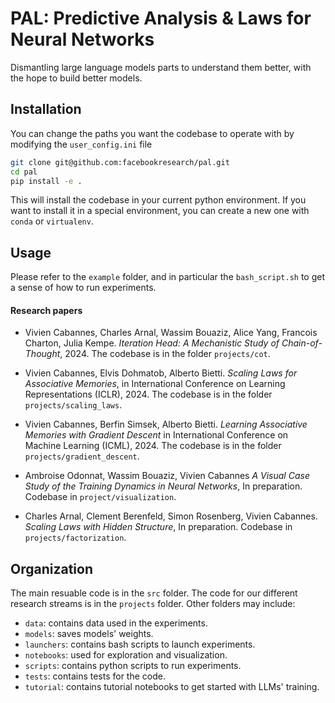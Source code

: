 # PAL: Predictive Analysis & Laws for Neural Networks

Dismantling large language models parts to understand them better, with the hope to build better models.

## Installation
You can change the paths you want the codebase to operate with by modifying the `user_config.ini` file
```bash
git clone git@github.com:facebookresearch/pal.git
cd pal
pip install -e .
```
This will install the codebase in your current python environment.
If you want to install it in a special environment, you can create a new one with `conda` or `virtualenv`.

## Usage
Please refer to the `example` folder, and in particular the `bash_script.sh` to get a sense of how to run experiments.

#### Research papers
- Vivien Cabannes, Charles Arnal, Wassim Bouaziz, Alice Yang, Francois Charton, Julia Kempe. *Iteration Head: A Mechanistic Study of Chain-of-Thought*, 2024. The codebase is in the folder `projects/cot`.

- Vivien Cabannes, Elvis Dohmatob, Alberto Bietti. *Scaling Laws for Associative Memories*, in International Conference on Learning Representations (ICLR), 2024. The codebase is in the folder `projects/scaling_laws`.

- Vivien Cabannes, Berfin Simsek, Alberto Bietti. *Learning Associative Memories with Gradient Descent* in International Conference on Machine Learning (ICML), 2024. The codebase is in the folder `projects/gradient_descent`.

- Ambroise Odonnat, Wassim Bouaziz, Vivien Cabannes *A Visual Case Study of the Training Dynamics in Neural Networks*, In preparation. Codebase in `project/visualization`.

- Charles Arnal, Clement Berenfeld, Simon Rosenberg, Vivien Cabannes. *Scaling Laws with Hidden Structure*, In preparation. Codebase in `projects/factorization`.

## Organization
The main resuable code is in the `src` folder.
The code for our different research streams is in the `projects` folder.
Other folders may include:
- `data`: contains data used in the experiments.
- `models`: saves models' weights.
- `launchers`: contains bash scripts to launch experiments.
- `notebooks`: used for exploration and visualization.
- `scripts`: contains python scripts to run experiments.
- `tests`: contains tests for the code.
- `tutorial`: contains tutorial notebooks to get started with LLMs' training.
